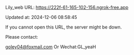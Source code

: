 Lily_web URL: https://222f-61-165-102-156.ngrok-free.app

Updated at: 2024-12-06 08:58:45

If you cannot open this URL, the server might be down.

Please contact: 

goley04@foxmail.com Or Wechat:GL_yeaH